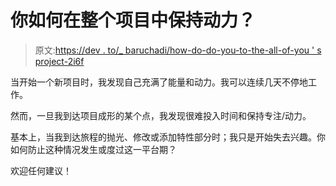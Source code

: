 # 你如何在整个项目中保持动力？

> 原文:[https://dev . to/_ baruchadi/how-do-do-you-to-the-all-of-you ' s project-2i6f](https://dev.to/_baruchadi/how-do-you-stay-motivated-for-the-entirety-of-your-project-2i6f)

当开始一个新项目时，我发现自己充满了能量和动力。我可以连续几天不停地工作。

然而，一旦我到达项目成形的某个点，我发现很难投入时间和保持专注/动力。

基本上，当我到达旅程的抛光、修改或添加特性部分时；我只是开始失去兴趣。你如何防止这种情况发生或度过这一平台期？

欢迎任何建议！